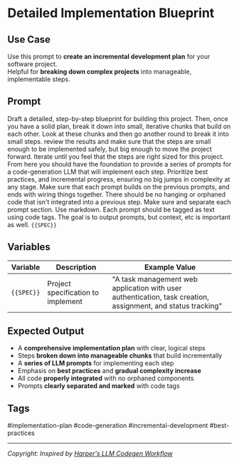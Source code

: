 # Detailed Implementation Blueprint

## **Use Case**  
Use this prompt to **create an incremental development plan** for your software project.  
Helpful for **breaking down complex projects** into manageable, implementable steps.

## **Prompt**  
Draft a detailed, step-by-step blueprint for building this project. Then, once you have a solid plan, break it down into small, iterative chunks that build on each other. Look at these chunks and then go another round to break it into small steps. review the results and make sure that the steps are small enough to be implemented safely, but big enough to move the project forward. Iterate until you feel that the steps are right sized for this project. From here you should have the foundation to provide a series of prompts for a code-generation LLM that will implement each step. Prioritize best practices, and incremental progress, ensuring no big jumps in complexity at any stage. Make sure that each prompt builds on the previous prompts, and ends with wiring things together. There should be no hanging or orphaned code that isn't integrated into a previous step. Make sure and separate each prompt section. Use markdown. Each prompt should be tagged as text using code tags. The goal is to output prompts, but context, etc is important as well. `{{SPEC}}`

## **Variables**  
| Variable | Description | Example Value |
|----------|------------|--------------|
| `{{SPEC}}` | Project specification to implement | "A task management web application with user authentication, task creation, assignment, and status tracking" |

## **Expected Output**  
- A **comprehensive implementation plan** with clear, logical steps
- Steps **broken down into manageable chunks** that build incrementally
- A **series of LLM prompts** for implementing each step
- Emphasis on **best practices** and **gradual complexity increase**
- All code **properly integrated** with no orphaned components
- Prompts **clearly separated and marked** with code tags

## **Tags**  
#implementation-plan #code-generation #incremental-development #best-practices

---

*Copyright: Inspired by [Harper's LLM Codegen Workflow](https://harper.blog/2025/02/16/my-llm-codegen-workflow-atm/)*

